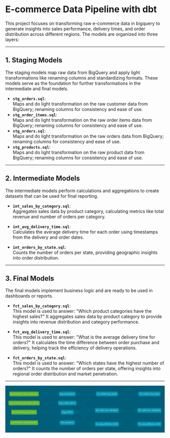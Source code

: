 # E-commerce Data Pipeline with dbt

This project focuses on transforming raw e-commerce data in bigquery to generate insights into sales performance, delivery times, and order distribution across different regions. The models are organized into three layers:

---

## 1. Staging Models
The staging models map raw data from BigQuery and apply light transformations like renaming columns and standardizing formats. These models serve as the foundation for further transformations in the intermediate and final models.

- **`stg_orders.sql`**:  
  Maps and do light transformation on the raw customer data from BigQuery; renaming columns for consistency and ease of use.
- **`stg_order_items.sql`**:  
  Maps and do light transformation on the raw order items data from BigQuery; renaming columns for consistency and ease of use.
- **`stg_orders.sql`**:  
  Maps and do light transformation on the raw orders data from BigQuery; renaming columns for consistency and ease of use.
- **`stg_products.sql`**:  
  Maps and do light transformation on the raw product data from BigQuery; renaming columns for consistency and ease of use.
---

## 2. Intermediate Models
The intermediate models perform calculations and aggregations to create datasets that can be used for final reporting.

- **`int_sales_by_category.sql`**:  
  Aggregates sales data by product category, calculating metrics like total revenue and number of orders per category.

- **`int_avg_delivery_time.sql`**:  
  Calculates the average delivery time for each order using timestamps from the delivery and order dates.

- **`int_orders_by_state.sql`**:  
  Counts the number of orders per state, providing geographic insights into order distribution.

---

## 3. Final Models
The final models implement business logic and are ready to be used in dashboards or reports.

- **`fct_sales_by_category.sql`**:  
  This model is used to answer: "Which product categories have the highest sales?" It aggregates sales data by product category to provide insights into revenue distribution and category performance.

- **`fct_avg_delivery_time.sql`**:  
  This model is used to answer: "What is the average delivery time for orders?" It calculates the time difference between order purchase and delivery, helping track the efficiency of delivery operations.

- **`fct_orders_by_state.sql`**:  
  This model is used to answer: "Which states have the highest number of orders?" It counts the number of orders per state, offering insights into regional order distribution and market penetration.

---

![Lineage Diagram](../ecommerce_dbt/assets/dbt-dag.png)
